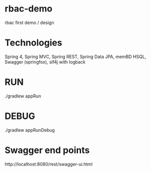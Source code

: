 # rbac-demo
rbac first demo / design

# Technologies
Spring 4, Spring MVC, Spring REST, Spring Data JPA, memBD HSQL, Swagger (springfox), slf4j with logback

# RUN 
./gradlew appRun

# DEBUG 
./gradlew appRunDebug

# Swagger end points
http://localhost:8080/rest/swagger-ui.html


